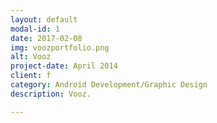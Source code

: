 ```yaml
---
layout: default
modal-id: 1
date: 2017-02-08
img: voozportfolio.png
alt: Vooz
project-date: April 2014
client: f
category: Android Development/Graphic Design
description: Vooz.

---
```


